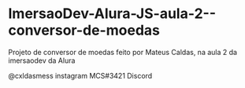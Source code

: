 # ImersaoDev-Alura-JS-aula-2--conversor-de-moedas

Projeto de conversor de moedas feito por Mateus Caldas, na aula 2 da imersaodev da Alura

@cxldasmess instagram 
MCS#3421 Discord
